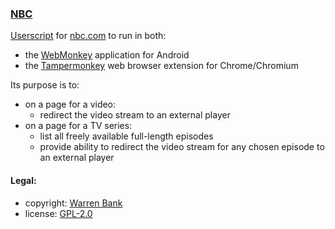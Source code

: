 ### [NBC](https://github.com/warren-bank/crx-NBC/tree/webmonkey-userscript/es5)

[Userscript](https://github.com/warren-bank/crx-NBC/raw/webmonkey-userscript/es5/webmonkey-userscript/NBC.user.js) for [nbc.com](https://nbc.com/) to run in both:
* the [WebMonkey](https://github.com/warren-bank/Android-WebMonkey) application for Android
* the [Tampermonkey](https://chrome.google.com/webstore/detail/tampermonkey/dhdgffkkebhmkfjojejmpbldmpobfkfo) web browser extension for Chrome/Chromium

Its purpose is to:
* on a page for a video:
  - redirect the video stream to an external player
* on a page for a TV series:
  - list all freely available full-length episodes
  - provide ability to redirect the video stream for any chosen episode to an external player

#### Legal:

* copyright: [Warren Bank](https://github.com/warren-bank)
* license: [GPL-2.0](https://www.gnu.org/licenses/old-licenses/gpl-2.0.txt)
